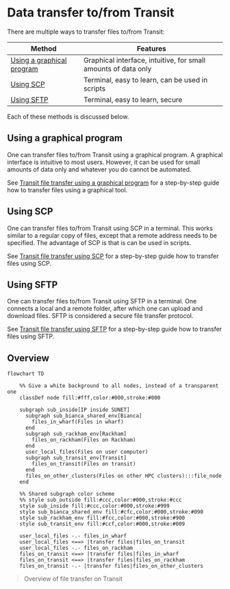 # Data transfer to/from Transit

There are multiple ways to transfer files to/from Transit:

Method                                                        |Features
--------------------------------------------------------------|---------------------------------------------
[Using a graphical program](#using-a-graphical-program)       |Graphical interface, intuitive, for small amounts of data only
[Using SCP](#using-SCP)                                       |Terminal, easy to learn, can be used in scripts
[Using SFTP](#using-SFTP)                                     |Terminal, easy to learn, secure

Each of these methods is discussed below.

## Using a graphical program

One can transfer files to/from Transit using a graphical program.
A graphical interface is intuitive to most users.
However, it can be used for small amounts of data only
and whatever you do cannot be automated.

See [Transit file transfer using a graphical program](transit_file_transfer_using_gui.md)
for a step-by-step guide how to transfer files using
a graphical tool.

## Using SCP

One can transfer files to/from Transit 
using SCP in a terminal.
This works similar to a regular copy of files,
except that a remote address needs to be specified.
The advantage of SCP is that is can be used in scripts.

See [Transit file transfer using SCP](transit_file_transfer_using_scp.md)
for a step-by-step guide how to transfer files using SCP.

## Using SFTP

One can transfer files to/from Transit using SFTP in a terminal.
One connects a local and a remote folder, 
after which one can upload and download files.
SFTP is considered a secure file transfer protocol.

See [Transit file transfer using SFTP](transit_file_transfer_using_sftp.md)
for a step-by-step guide how to transfer files using SFTP.

## Overview

```
flowchart TD

    %% Give a white background to all nodes, instead of a transparent one
    classDef node fill:#fff,color:#000,stroke:#000

    subgraph sub_inside[IP inside SUNET]
      subgraph sub_bianca_shared_env[Bianca]
        files_in_wharf(Files in wharf)
      end
      subgraph sub_rackham_env[Rackham]
        files_on_rackham(Files on Rackham)
      end
      user_local_files(Files on user computer)
      subgraph sub_transit_env[Transit]
        files_on_transit(Files on transit)
      end
      files_on_other_clusters(Files on other HPC clusters):::file_node
    end

    %% Shared subgraph color scheme
    %% style sub_outside fill:#ccc,color:#000,stroke:#ccc
    style sub_inside fill:#ccc,color:#000,stroke:#999
    style sub_bianca_shared_env fill:#cfc,color:#000,stroke:#090
    style sub_rackham_env fill:#fcc,color:#000,stroke:#900
    style sub_transit_env fill:#ccf,color:#000,stroke:#009

    user_local_files -.- files_in_wharf
    user_local_files <==> |transfer files|files_on_transit
    user_local_files -.- files_on_rackham
    files_on_transit <==> |transfer files|files_in_wharf
    files_on_transit <==> |transfer files|files_on_rackham
    files_on_transit -.- |transfer files|files_on_other_clusters
```

> Overview of file transfer on Transit
